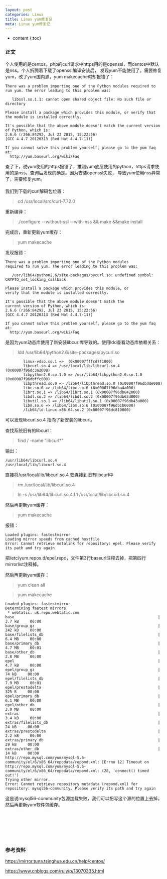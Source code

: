```yaml
---
layout: post
categories: Linux
title: Linux yum修复记
meta: Linux yum修复记
---
```

* content
{:toc}

### 正文

个人使用的是centos，php的curl请求中https用的是openssl，而centos中默认是nss。个人折腾着下载了openssl编译安装后，
发现yum不能使用了。需要修复yum，改了yum国内源，yum makecache时却报错了：
```
There was a problem importing one of the Python modules required to run yum. The error leading to this problem was:

   libssl.so.1.1: cannot open shared object file: No such file or directory

Please install a package which provides this module, or verify that the module is installed correctly.

It's possible that the above module doesn't match the current version of Python, which is:
2.6.6 (r266:84292, Jul 23 2015, 15:22:56)
[GCC 4.4.7 20120313 (Red Hat 4.4.7-11)]

If you cannot solve this problem yourself, please go to the yum faq at:
  http://yum.baseurl.org/wiki/Faq
```

查了下，说yum使用的https报错了，推测yum底层使用的python，https请求使用的是nss，查询后发现的确是。因为安装openssl失败，
导致yum使用nss异常了，需要修复yum。

#### 

我们到下载的curl解码包位置：

> cd /usr/local/src/curl-7.72.0

重新编译：

> ./configure --without-ssl --with-nss && make &&make install

完成后，重新更新yum缓存：

> yum makecache

发现报错：
```
There was a problem importing one of the Python modules
required to run yum. The error leading to this problem was:

   /usr/lib64/python2.6/site-packages/pycurl.so: undefined symbol: CRYPTO_set_locking_callback

Please install a package which provides this module, or
verify that the module is installed correctly.

It's possible that the above module doesn't match the
current version of Python, which is:
2.6.6 (r266:84292, Jul 23 2015, 15:22:56)
[GCC 4.4.7 20120313 (Red Hat 4.4.7-11)]

If you cannot solve this problem yourself, please go to the yum faq at:
  http://yum.baseurl.org/wiki/Faq
```

是因为yum动态库使用了新安装libcurl库导致的。使用ldd查看动态库依赖关系：

> ldd /usr/lib64/python2.6/site-packages/pycurl.so

```
        linux-vdso.so.1 =>  (0x00007fffcd7f1000)
        libcurl.so.4 => /usr/local/lib/libcurl.so.4 (0x00007f96dc3a2000)
        libpython2.6.so.1.0 => /usr/lib64/libpython2.6.so.1.0 (0x00007f96dbffc000)
        libpthread.so.0 => /lib64/libpthread.so.0 (0x00007f96dbdde000)
        libc.so.6 => /lib64/libc.so.6 (0x00007f96dba4a000)
        librt.so.1 => /lib64/librt.so.1 (0x00007f96db842000)
        libdl.so.2 => /lib64/libdl.so.2 (0x00007f96db63d000)
        libutil.so.1 => /lib64/libutil.so.1 (0x00007f96db43a000)
        libm.so.6 => /lib64/libm.so.6 (0x00007f96db1b6000)
        /lib64/ld-linux-x86-64.so.2 (0x00007f96dc819000)
```

可以发现libcurl.so.4 指向了新安装的libcurl。

查找系统旧有的libcurl：

> find / -name "libcurl*"

输出：
```
/usr/lib64/libcurl.so.4 
/usr/local/lib/libcurl.so.4
```

直接将/usr/local/lib/libcurl.so.4 软连接到旧有libcurl中

> rm  /usr/local/lib/libcurl.so.4

> ln -s /usr/lib64/libcurl.so.4.1.1 /usr/local/lib/libcurl.so.4

然后再更新yum缓存：

> yum makecache

报错：
```
Loaded plugins: fastestmirror
Loading mirror speeds from cached hostfile
Error: Cannot retrieve metalink for repository: epel. Please verify its path and try again
```

把/etc/yum.repos.d/epel.repo，文件第3行baseurl注释去掉，把第四行mirrorlist注释掉。

然后再更新yum缓存：

> yum clean all

> yum makecache

```
Loaded plugins: fastestmirror
Determining fastest mirrors
 * webtatic: uk.repo.webtatic.com
base                                                                | 3.7 kB     00:00
base/group_gz                                                       | 242 kB     00:00
base/filelists_db                                                   | 6.4 MB     00:00
base/primary_db                                                     | 4.7 MB     00:01
base/other_db                                                       | 2.8 MB     00:00
epel                                                                | 4.7 kB     00:00
epel/group_gz                                                       |  74 kB     00:00
epel/filelists_db                                                   | 7.9 MB     00:01
epel/prestodelta                                                    |  325 B     00:00
epel/primary_db                                                     | 6.1 MB     00:00
epel/other_db                                                       | 3.0 MB     00:00
extras                                                              | 3.4 kB     00:00
extras/filelists_db                                                 |  24 kB     00:00
extras/prestodelta                                                  | 2.2 kB     00:00
extras/primary_db                                                   |  29 kB     00:00
extras/other_db                                                     |  14 kB     00:00
http://repo.mysql.com/yum/mysql-5.6-community/el/6/x86_64/repodata/repomd.xml: [Errno 12] Timeout on http://repo.mysql.com/yum/mysql-5.6-community/el/6/x86_64/repodata/repomd.xml: (28, 'connect() timed out!')
Trying other mirror.
Error: Cannot retrieve repository metadata (repomd.xml) for repository: mysql56-community. Please verify its path and try again
```

这是说mysql56-community包源加载失败，我们可以把写这个源的位置上去掉，然后再更新yum软件包缓存。

<br/><br/><br/><br/><br/>
### 参考资料

<https://mirror.tuna.tsinghua.edu.cn/help/centos/>

<https://www.cnblogs.com/ruiy/p/13070335.html>
